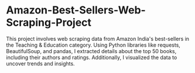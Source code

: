 # Amazon-Best-Sellers-Web-Scraping-Project
This project involves web scraping data from Amazon India's best-sellers in the Teaching &amp; Education category. Using Python libraries like requests, BeautifulSoup, and pandas, I extracted details about the top 50 books, including their authors and ratings. Additionally, I visualized the data to uncover trends and insights.

